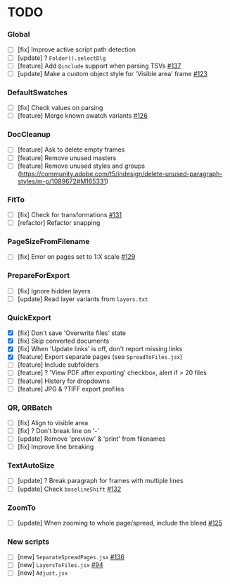 # TODO

### Global
- [ ] [fix] Improve active script path detection
- [ ] [update] ? `Folder().selectDlg`
- [ ] [feature] Add `@include` support when parsing TSVs [#137](https://github.com/pchiorean/Indentz/issues/137)
- [ ] [update] Make a custom object style for 'Visible area' frame [#123](https://github.com/pchiorean/Indentz/issues/123)

### DefaultSwatches
- [ ] [fix] Check values on parsing
- [ ] [feature] Merge known swatch variants [#126](https://github.com/pchiorean/Indentz/issues/126)

### DocCleanup
- [ ] [feature] Ask to delete empty frames
- [ ] [feature] Remove unused masters
- [ ] [feature] Remove unused styles and groups (https://community.adobe.com/t5/indesign/delete-unused-paragraph-styles/m-p/1089672#M165331)

### FitTo
- [ ] [fix] Check for transformations [#131](https://github.com/pchiorean/Indentz/issues/131)
- [ ] [refactor] Refactor snapping

### PageSizeFromFilename
- [ ] [fix] Error on pages set to 1:X scale [#129](https://github.com/pchiorean/Indentz/issues/129)

### PrepareForExport
- [ ] [fix] Ignore hidden layers
- [ ] [update] Read layer variants from `layers.txt`

### QuickExport
- [x] [fix] Don't save 'Overwrite files' state
- [x] [fix] Skip converted documents
- [x] [fix] When 'Update links' is off, don't report missing links
- [x] [feature] Export separate pages (see `SpreadToFiles.jsx`)
- [ ] [feature] Include subfolders
- [ ] [feature] ? 'View PDF after exporting' checkbox, alert if > 20 files
- [ ] [feature] History for dropdowns
- [ ] [feature] JPG & ?TIFF export profiles

### QR, QRBatch
- [ ] [fix] Align to visible area
- [ ] [fix] ? Don't break line on '-'
- [ ] [update] Remove 'preview' & 'print' from filenames
- [ ] [fix] Improve line breaking

### TextAutoSize
- [ ] [update] ? Break paragraph for frames with multiple lines
- [ ] [update] Check `baselineShift` [#132](https://github.com/pchiorean/Indentz/issues/132)

### ZoomTo
- [ ] [update] When zooming to whole page/spread, include the bleed [#125](https://github.com/pchiorean/Indentz/issues/125)

### New scripts
- [ ] [new] `SeparateSpreadPages.jsx` [#136](https://github.com/pchiorean/Indentz/issues/136)
- [ ] [new] `LayersToFiles.jsx` [#94](https://github.com/pchiorean/Indentz/issues/94)
- [ ] [new] `Adjust.jsx`
